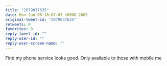 ```yaml
---
title: "2079037635"
date: Mon Jun 08 18:07:07 +0000 2009
original-tweet-id: "2079037635"
retweets: 0
favorites: 0
reply-tweet-id: ""
reply-user-id: ""
reply-user-screen-name: ""
---
```

Find my phone service looks good. Only avaliable to those with mobile me
